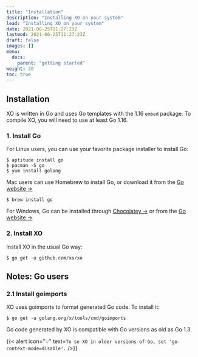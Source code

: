 ```yaml
---
title: "Installation"
description: "Installing XO on your system"
lead: "Installing XO on your system"
date: 2021-06-25T11:27:23Z
lastmod: 2021-06-25T11:27:23Z
draft: false
images: []
menu: 
  docs:
    parent: "getting started"
weight: 20
toc: true
---
```


## Installation

XO is written in Go and uses Go templates with the 1.16 `embed` package. To
compile XO, you will need to use at least Go 1.16.

### 1. Install Go

For Linux users, you can use your favorite package installer to install Go:

```shell
$ aptitude install go
$ pacman -S go
$ yum install golang
```

Mac users can use Homebrew to install Go, or download it from the [Go
website →](https://golang.org/dl)

```shell
$ brew install go
```

For Windows, Go can be installed through
[Chocolatey →](https://chocolatey.org/install) or from the [Go
website →](https://golang.org/dl)

### 2. Install XO

Install XO in the usual Go way:

```shell
$ go get -u github.com/xo/xo
```

## Notes: Go users

### 2.1 Install goimports

XO uses goimports to format generated Go code. To install it:

```shell
$ go get -u golang.org/x/tools/cmd/goimports
```

Go code generated by XO is compatible with Go versions as old as Go 1.3.

{{< alert icon="💡"
text=`To se XO in older versions of Go, set 'go-context-mode=disable'.` />}}
